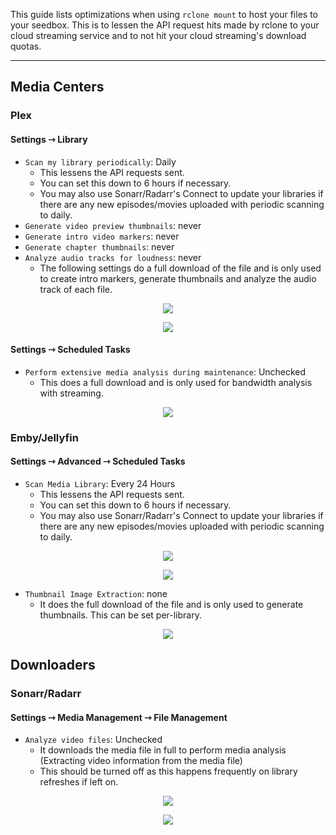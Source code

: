 This guide lists optimizations when using `rclone mount` to host your files to your seedbox. This is to lessen the API request hits made by rclone to your cloud streaming service and to not hit your cloud streaming's download quotas.

***

## Media Centers
### Plex
#### Settings ⇾ Library

* `Scan my library periodically`: Daily
  * This lessens the API requests sent.
  * You can set this down to 6 hours if necessary.
  * You may also use Sonarr/Radarr's Connect to update your libraries if there are any new episodes/movies uploaded with periodic scanning to daily.
* `Generate video preview thumbnails`: never
* `Generate intro video markers`: never
* `Generate chapter thumbnails`: never
* `Analyze audio tracks for loudness`: never
  * The following settings do a full download of the file and is only used to create intro markers, generate thumbnails and analyze the audio track of each file.

<p align="center"><img src="https://docs.usbx.me/uploads/images/gallery/2020-08/image-1596905991296.png"></p>

<p align="center"><img src="https://docs.usbx.me/uploads/images/gallery/2020-08/image-1596906036724.png"></p>

#### Settings ⇾ Scheduled Tasks

* `Perform extensive media analysis during maintenance`: Unchecked
  * This does a full download and is only used for bandwidth analysis with streaming.

<p align="center"><img src="https://docs.usbx.me/uploads/images/gallery/2020-08/image-1596906120578.png"></p>

### Emby/Jellyfin
#### Settings ⇾ Advanced ⇾ Scheduled Tasks

* `Scan Media Library`: Every 24 Hours
  * This lessens the API requests sent.
  * You can set this down to 6 hours if necessary.
  * You may also use Sonarr/Radarr's Connect to update your libraries if there are any new episodes/movies uploaded with periodic scanning to daily.

<p align="center"><img src="https://docs.usbx.me/uploads/images/gallery/2020-08/image-1596906513315.png"></p>

<p align="center"><img src="https://docs.usbx.me/uploads/images/gallery/2020-08/image-1596906695674.png"></p>

* `Thumbnail Image Extraction`: none
  * It does the full download of the file and is only used to generate thumbnails. This can be set per-library.

<p align="center"><img src="https://docs.usbx.me/uploads/images/gallery/2020-08/image-1596906693494.png"></p>

## Downloaders
### Sonarr/Radarr
#### Settings ⇾ Media Management ⇾ File Management

* `Analyze video files`: Unchecked
  * It downloads the media file in full to perform media analysis (Extracting video information from the media file)
  * This should be turned off as this happens frequently on library refreshes if left on.

<p align="center"><img src="https://docs.usbx.me/uploads/images/gallery/2020-08/image-1596907268973.png"></p>

<p align="center"><img src="https://docs.usbx.me/uploads/images/gallery/2020-08/image-1596907298474.png"></p>